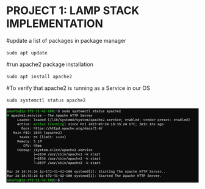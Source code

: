 # PROJECT 1: LAMP STACK IMPLEMENTATION
#update a list of packages in package manager

`sudo apt update` 

#run apache2 package installation

`sudo apt install apache2`

#To verify that apache2 is running as a Service in our OS

`sudo systemctl status apache2`

![Apache2 Status](./apache2_status.JPG)
